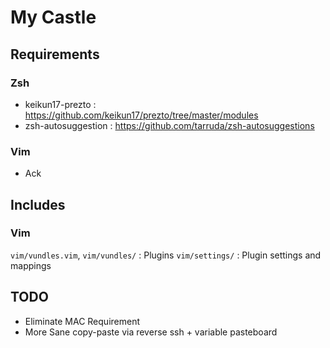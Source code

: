 # My Castle

## Requirements


### Zsh

* keikun17-prezto : https://github.com/keikun17/prezto/tree/master/modules
* zsh-autosuggestion : https://github.com/tarruda/zsh-autosuggestions

### Vim

* Ack

## Includes

### Vim

`vim/vundles.vim`, `vim/vundles/` : Plugins
`vim/settings/` : Plugin settings and mappings
## TODO

* Eliminate MAC Requirement
* More Sane copy-paste via reverse ssh + variable pasteboard



